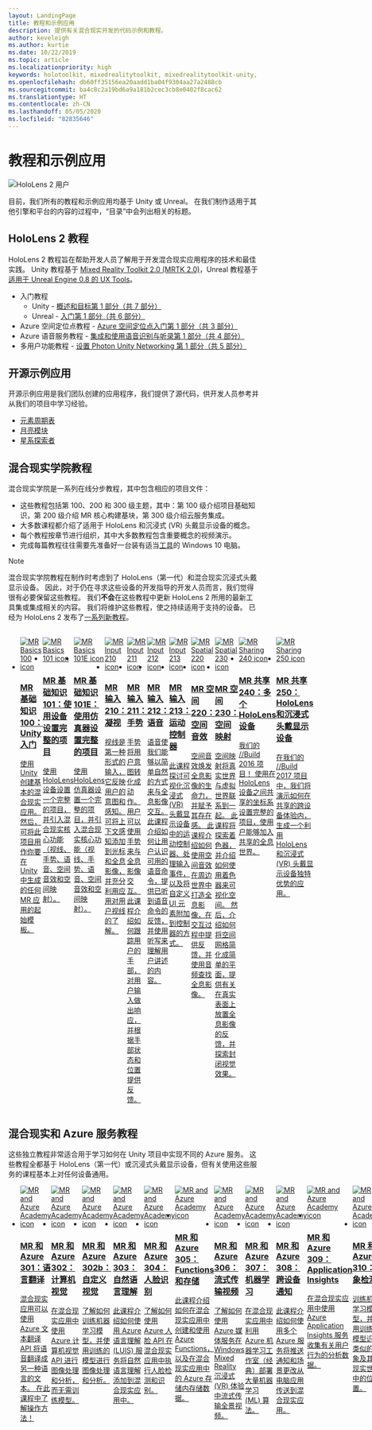 ```yaml
---
layout: LandingPage
title: 教程和示例应用
description: 提供有关混合现实开发的代码示例和教程。
author: keveleigh
ms.author: kurtie
ms.date: 10/22/2019
ms.topic: article
ms.localizationpriority: high
keywords: holotoolkit, mixedrealitytoolkit, mixedrealitytoolkit-unity, 学院, 教程
ms.openlocfilehash: db60ff35156ea20aadd1ba04f9304aa27a2488cb
ms.sourcegitcommit: ba4c8c2a19bd6a9a181b2cec3cb8e0402f8cac62
ms.translationtype: HT
ms.contentlocale: zh-CN
ms.lasthandoff: 05/05/2020
ms.locfileid: "82835646"
---
```

# <a name="tutorials-and-sample-apps"></a>教程和示例应用

![HoloLens 2 用户](images/08_Tutorials.png)

目前，我们所有的教程和示例应用均基于 Unity 或 Unreal。 在我们制作适用于其他引擎和平台的内容的过程中，“目录”中会列出相关的标题。

## <a name="hololens-2-tutorials"></a>HoloLens 2 教程

HoloLens 2 教程旨在帮助开发人员了解用于开发混合现实应用程序的技术和最佳实践。 Unity 教程基于 [Mixed Reality Toolkit 2.0 (MRTK 2.0)](https://github.com/microsoft/MixedRealityToolkit-Unity)，Unreal 教程基于[适用于 Unreal Engine 0.8 的 UX Tools](https://github.com/microsoft/MixedReality-UXTools-Unreal)。

* 入门教程
    * Unity - [概述和目标第 1 部分（共 7 部分）](mrlearning-base.md)
    * Unreal - [入门第 1 部分（共 6 部分）](unreal-uxt-ch1.md)
* Azure 空间定位点教程 - [Azure 空间定位点入门第 1 部分（共 3 部分）](mrlearning-asa-ch1.md)
* Azure 语音服务教程 - [集成和使用语音识别与听录第 1 部分（共 4 部分）](mrlearning-speechSDK-ch1.md)
* 多用户功能教程 - [设置 Photon Unity Networking 第 1 部分（共 5 部分）](mrlearning-sharing(photon)-ch1.md)

## <a name="open-source-sample-apps"></a>开源示例应用

开源示例应用是我们团队创建的应用程序，我们提供了源代码，供开发人员参考并从我们的项目中学习经验。

* [元素周期表](periodic-table-of-the-elements.md)
* [月亮模块](lunar-module.md)
* [星系探索者](galaxy-explorer.md)

## <a name="mixed-reality-academy-tutorials"></a>混合现实学院教程

混合现实学院是一系列在线分步教程，其中包含相应的项目文件：

* 这些教程包括第 100、200 和 300 级主题，其中：第 100 级介绍项目基础知识，第 200 级介绍 MR 核心构建基块，第 300 级介绍云服务集成。
* 大多数课程都介绍了适用于 HoloLens 和沉浸式 (VR) 头戴显示设备的概念。
* 每个教程按章节进行组织，其中大多数教程包含重要概念的视频演示。
* 完成每篇教程往往需要先准备好一台装有适当[工具](install-the-tools.md)的 Windows 10 电脑。

>[!NOTE]
>混合现实学院教程在制作时考虑到了 HoloLens（第一代）和混合现实沉浸式头戴显示设备。 因此，对于仍在寻求这些设备的开发指导的开发人员而言，我们觉得很有必要保留这些教程。 我们**不会**在这些教程中更新 HoloLens 2 所用的最新工具集或集成相关的内容。  我们将维护这些教程，使之持续适用于支持的设备。 已经为 HoloLens 2 发布了[一系列新教程](mrlearning-base.md)。

<br>
<ul id="cardtypes-W" class="cardsW panelContent" style="display: flex; margin-top: 0px;">
                            <li>
                                    <a href="holograms-100.md" title="MR 基础知识 100" data-linktype="absolute-path">
                                    <div class="cardSize">
                                        <div class="cardPadding">
                                            <div class="card">
                                                <div class="cardImageOuter">
                                                    <div class="cardImage">
                                                        <img src="images/Holograms100.jpg" alt="MR Basics 100 icon">
                                                    </div>
                                                </div>
                                                <div class="cardText">
                                                    <h3>MR 基础知识 100：Unity 入门</h3>
                                                    <p>使用 Unity 创建基本的混合现实应用。 然后，可将此项目用作你要在 Unity 中生成的任何 MR 应用的起始模板。</p>
                                                </div>
                                            </div>
                                        </div>
                                    </div>
                               </a>
                            </li>
                            <li>
                                  <a href="holograms-101.md" title="MR 基础知识 101" data-linktype="absolute-path">
                                    <div class="cardSize">
                                        <div class="cardPadding">
                                            <div class="card">
                                                <div class="cardImageOuter">
                                                    <div class="cardImage">
                                                        <img src="images/Holograms101.jpg" alt="MR Basics 101 icon">
                                                    </div>
                                                </div>
                                                <div class="cardText">
                                                    <h3>MR 基础知识 101：使用设备设置完整的项目</h3>
                                                    <p>使用 HoloLens 设备设置一个完整的项目，并引入混合现实核心功能（视线、手势、语音、空间音效和空间映射）。</p>
                                                </div>
                                            </div>
                                        </div>
                                    </div>
                               </a>
                            </li>
                            <li>
                                <a href="holograms-101e.md" title="MR 基础知识 101E" data-linktype="absolute-path">
                                    <div class="cardSize">
                                        <div class="cardPadding">
                                            <div class="card">
                                                <div class="cardImageOuter">
                                                    <div class="cardImage">
                                                        <img src="images/Holograms101E.jpg" alt="MR Basics 101E icon">
                                                    </div>
                                                </div>
                                                <div class="cardText">
                                                    <h3>MR 基础知识 101E：使用仿真器设置完整的项目</h3>
                                                    <p>使用 HoloLens 仿真器设置一个完整的项目，并引入混合现实核心功能（视线、手势、语音、空间音效和空间映射）。</p>
                                                </div>
                                            </div>
                                        </div>
                                    </div>
                                  </a>
                            </li>
                            <li>
                             <a href="holograms-210.md" title="MR 输入 210" data-linktype="absolute-path">
                              <div class="cardSize">
                                  <div class="cardPadding">
                                      <div class="card">
                                          <div class="cardImageOuter">
                                              <div class="cardImage">
                                                  <img src="images/Holograms210.jpg" alt="MR Input 210 icon">
                                              </div>
                                          </div>
                                          <div class="cardText">
                                              <h3>MR 输入 210：凝视</h3>
                                              <p>视线是第一种形式的输入，它反映用户的意图和感知。 可将上下文感知添加到光标和全息影像，并充分利用应用对用户视线的了解。</p>
                                          </div>
                                      </div>
                                  </div>
                              </div>
                               </a>
                            </li>
                            <li>
                            <a href="holograms-211.md" title="MR 输入 211" data-linktype="absolute-path">
                              <div class="cardSize">
                                  <div class="cardPadding">
                                      <div class="card">
                                          <div class="cardImageOuter">
                                              <div class="cardImage">
                                                  <img src="images/Holograms211.jpg" alt="MR Input 211 icon">
                                              </div>
                                          </div>
                                          <div class="cardText">
                                              <h3>MR 输入 211：手势</h3>
                                              <p>手势将用户意图转化成动作。 用户可以使用手势来与全息影像交互。 此课程介绍如何跟踪用户的手部，对用户输入做出响应，并根据手部状态和位置提供反馈。</p>
                                          </div>
                                      </div>
                                  </div>
                              </div>
                              </a>
                            </li>         
                            <li>
                             <a href="holograms-212.md" title="MR 输入 212" data-linktype="absolute-path">
                              <div class="cardSize">
                                  <div class="cardPadding">
                                      <div class="card">
                                          <div class="cardImageOuter">
                                              <div class="cardImage">
                                                  <img src="images/Holograms212.jpg" alt="MR Input 212 icon">
                                              </div>
                                          </div>
                                          <div class="cardText">
                                              <h3>MR 输入 212：语音</h3>
                                              <p>语音使我们能够以简单自然的方式来与全息影像交互。 此课程介绍如何让用户认识可用的语音命令，提供已听到语音命令的反馈，并使用听写来理解用户讲述的内容。</p>
                                          </div>
                                      </div>
                                  </div>
                              </div>
                              </a>
                            </li>
                             <li>
                              <a href="mixed-reality-213.md" title="MR 输入 213" data-linktype="absolute-path">
                              <div class="cardSize">
                                  <div class="cardPadding">
                                      <div class="card">
                                          <div class="cardImageOuter">
                                              <div class="cardImage">
                                                  <img src="images/MR213v2.jpg" alt="MR Input 213 icon">
                                              </div>
                                          </div>
                                          <div class="cardText">
                                              <h3>MR 输入 213：运动控制器</h3>
                                              <p>此课程探讨可视化沉浸式 (VR) 头戴显示设备中的运动控制器、处理输入事件，以及将自定义 UI 元素附加到控制器的方式。</p>
                                          </div>
                                      </div>
                                  </div>
                              </div>
                              </a>
                            </li>   
                              <li>
                              <a href="holograms-220.md" title="MR 空间 220" data-linktype="absolute-path">
                              <div class="cardSize">
                                  <div class="cardPadding">
                                      <div class="card">
                                          <div class="cardImageOuter">
                                              <div class="cardImage">
                                                  <img src="images/Holograms220b.jpg" alt="MR Spatial 220 icon">
                                              </div>
                                          </div>
                                          <div class="cardText">
                                              <h3>MR 空间 220：空间音效</h3>
                                              <p>空间音效焕发全息影像的生命力，并赋予其存在感。 此课程介绍如何使用空间音效在周边世界中打造全息影像，在交互过程中提供反馈，并使用音频查找全息影像。</p>
                                          </div>
                                      </div>
                                  </div>
                              </div>
                              </a>
                            </li>      
                               <li>
                               <a href="holograms-230.md" title="MR 空间 230" data-linktype="absolute-path">
                              <div class="cardSize">
                                  <div class="cardPadding">
                                      <div class="card">
                                          <div class="cardImageOuter">
                                              <div class="cardImage">
                                                  <img src="images/Holograms230.jpg" alt="MR Spatial 230 icon">
                                              </div>
                                          </div>
                                          <div class="cardText">
                                              <h3>MR 空间 230：空间映射</h3>
                                              <p>空间映射将真实世界与虚拟世界联系到一起。 此课程将探索着色器，并介绍如何使用着色器来可视化空间。 然后，介绍如何将空间网格简化成简单的平面，提供有关在真实表面上放置全息影像的反馈，并探索封闭视觉效果。</p>
                                          </div>
                                      </div>
                                  </div>
                              </div>
                             </a>
                            </li> 
                                <li>
                                <a href="holograms-240.md" title="MR 共享 240" data-linktype="absolute-path">
                              <div class="cardSize">
                                  <div class="cardPadding">
                                      <div class="card">
                                          <div class="cardImageOuter">
                                              <div class="cardImage">
                                                  <img src="images/Holograms240.jpg" alt="MR Sharing 240 icon">
                                              </div>
                                          </div>
                                          <div class="cardText">
                                              <h3>MR 共享 240：多个 HoloLens 设备</h3>
                                              <p>我们的 //Build 2016 项目！ 使用在 HoloLens 设备之间共享的坐标系设置完整的项目，使用户能够加入共享的全息世界。</p>
                                          </div>
                                      </div>
                                  </div>
                              </div>
                             </a>
                            </li> 
                                 <li>
                                   <a href="mixed-reality-250.md" title="MR 共享 250" data-linktype="absolute-path">
                              <div class="cardSize">
                                  <div class="cardPadding">
                                      <div class="card">
                                          <div class="cardImageOuter">
                                              <div class="cardImage">
                                                  <img src="images/MR250-new.jpg" alt="MR Sharing 250 icon">
                                              </div>
                                          </div>
                                          <div class="cardText">
                                              <h3>MR 共享 250：HoloLens 和沉浸式头戴显示设备</h3>
                                              <p>在我们的 //Build 2017 项目中，我们将演示如何在共享的跨设备体验内，生成一个利用 HoloLens 和沉浸式 (VR) 头戴显示设备独特优势的应用。</p>
                                          </div>
                                      </div>
                                  </div>
                              </div>
                              </a>
                            </li> 
</ul>

## <a name="mixed-reality-and-azure-services-tutorials"></a>混合现实和 Azure 服务教程

这些独立教程非常适合用于学习如何在 Unity 项目中实现不同的 Azure 服务。 这些教程全都基于 HoloLens（第一代）或沉浸式头戴显示设备，但有关使用这些服务的课程基本上对任何设备通用。

<ul id="cardtypes-W" class="cardsW panelContent" style="display: flex; margin-top: 0px;">
    <li>
                                   <a href="mr-azure-301.md" title="MR 和 Azure 301" data-linktype="absolute-path">
                              <div class="cardSize">
                                  <div class="cardPadding">
                                      <div class="card">
                                          <div class="cardImageOuter">
                                              <div class="cardImage">
                                                  <img src="images/MR-Azure-AcademyTile.jpg" alt="MR and Azure Academy icon">
                                              </div>
                                          </div>
                                          <div class="cardText">
                                              <h3>MR 和 Azure 301：语言翻译</h3>
                                              <p>混合现实应用可以使用 Azure 文本翻译 API 将语音翻译成另一种语言的文本。 在此课程中了解操作方法！</p>
                                          </div>
                                      </div>
                                  </div>
                              </div>
                              </a>
                            </li>
                                 <li>
                                   <a href="mr-azure-302.md" title="MR 和 Azure 302" data-linktype="absolute-path">
                              <div class="cardSize">
                                  <div class="cardPadding">
                                      <div class="card">
                                          <div class="cardImageOuter">
                                              <div class="cardImage">
                                                  <img src="images/MR-Azure-AcademyTile.jpg" alt="MR and Azure Academy icon">
                                              </div>
                                          </div>
                                          <div class="cardText">
                                              <h3>MR 和 Azure 302：计算机视觉</h3>
                                              <p>在混合现实应用中使用 Azure 计算机视觉 API 进行图像处理和分析，而无需训练模型。</p>
                                          </div>
                                      </div>
                                  </div>
                              </div>
                              </a>
                            </li>
                                 <li>
                                   <a href="mr-azure-302b.md" title="MR 和 Azure 302b" data-linktype="absolute-path">
                              <div class="cardSize">
                                  <div class="cardPadding">
                                      <div class="card">
                                          <div class="cardImageOuter">
                                              <div class="cardImage">
                                                  <img src="images/MR-Azure-AcademyTile.jpg" alt="MR and Azure Academy icon">
                                              </div>
                                          </div>
                                          <div class="cardText">
                                              <h3>MR 和 Azure 302b：自定义视觉</h3>
                                              <p>了解如何训练机器学习模型，并使用训练的模型进行图像处理和分析。</p>
                                          </div>
                                      </div>
                                  </div>
                              </div>
                              </a>
                            </li>                            
                                 <li>
                                   <a href="mr-azure-303.md" title="MR 和 Azure 303" data-linktype="absolute-path">
                              <div class="cardSize">
                                  <div class="cardPadding">
                                      <div class="card">
                                          <div class="cardImageOuter">
                                              <div class="cardImage">
                                                  <img src="images/MR-Azure-AcademyTile.jpg" alt="MR and Azure Academy icon">
                                              </div>
                                          </div>
                                          <div class="cardText">
                                              <h3>MR 和 Azure 303：自然语言理解</h3>
                                              <p>此课程介绍如何使用 Azure 语言理解 (LUIS) 服务将自然语言理解添加到混合现实应用中。</p>
                                          </div>
                                      </div>
                                  </div>
                              </div>
                              </a>
                            </li>
                                 <li>
                                   <a href="mr-azure-304.md" title="MR 和 Azure 304" data-linktype="absolute-path">
                              <div class="cardSize">
                                  <div class="cardPadding">
                                      <div class="card">
                                          <div class="cardImageOuter">
                                              <div class="cardImage">
                                                  <img src="images/MR-Azure-AcademyTile.jpg" alt="MR and Azure Academy icon">
                                              </div>
                                          </div>
                                          <div class="cardText">
                                              <h3>MR 和 Azure 304：人脸识别</h3>
                                              <p>了解如何使用 Azure 人脸 API 在混合现实应用中执行人脸检测和识别。</p>
                                          </div>
                                      </div>
                                  </div>
                              </div>
                              </a>
                            </li>
                                 <li>
                                   <a href="mr-azure-305.md" title="MR 和 Azure 305" data-linktype="absolute-path">
                              <div class="cardSize">
                                  <div class="cardPadding">
                                      <div class="card">
                                          <div class="cardImageOuter">
                                              <div class="cardImage">
                                                  <img src="images/MR-Azure-AcademyTile.jpg" alt="MR and Azure Academy icon">
                                              </div>
                                          </div>
                                          <div class="cardText">
                                              <h3>MR 和 Azure 305：Functions 和存储</h3>
                                              <p>此课程介绍如何在混合现实应用中创建和使用 Azure Functions，以及在混合现实应用中的 Azure 存储内存储数据。</p>
                                          </div>
                                      </div>
                                  </div>
                              </div>
                              </a>
                            </li>
                                 <li>
                                   <a href="mr-azure-306.md" title="MR 和 Azure 306" data-linktype="absolute-path">
                              <div class="cardSize">
                                  <div class="cardPadding">
                                      <div class="card">
                                          <div class="cardImageOuter">
                                              <div class="cardImage">
                                                  <img src="images/MR-Azure-AcademyTile.jpg" alt="MR and Azure Academy icon">
                                              </div>
                                          </div>
                                          <div class="cardText">
                                              <h3>MR 和 Azure 306：流式传输视频</h3>
                                              <p>了解如何使用 Azure 媒体服务在 Windows Mixed Reality 沉浸式 (VR) 体验中流式传输全景视频。</p>
                                          </div>
                                      </div>
                                  </div>
                              </div>
                              </a>
                            </li>
                                 <li>
                                   <a href="mr-azure-307.md" title="MR 和 Azure 307" data-linktype="absolute-path">
                              <div class="cardSize">
                                  <div class="cardPadding">
                                      <div class="card">
                                          <div class="cardImageOuter">
                                              <div class="cardImage">
                                                  <img src="images/MR-Azure-AcademyTile.jpg" alt="MR and Azure Academy icon">
                                              </div>
                                          </div>
                                          <div class="cardText">
                                              <h3>MR 和 Azure 307：机器学习</h3>
                                              <p>在混合现实应用中利用 Azure 机器学习工作室（经典）部署大量机器学习 (ML) 算法。</p>
                                          </div>
                                      </div>
                                  </div>
                              </div>
                              </a>
                            </li>
                                 <li>
                                   <a href="mr-azure-308.md" title="MR 和 Azure 308" data-linktype="absolute-path">
                              <div class="cardSize">
                                  <div class="cardPadding">
                                      <div class="card">
                                          <div class="cardImageOuter">
                                              <div class="cardImage">
                                                  <img src="images/MR-Azure-AcademyTile.jpg" alt="MR and Azure Academy icon">
                                              </div>
                                          </div>
                                          <div class="cardText">
                                              <h3>MR 和 Azure 308：跨设备通知</h3>
                                              <p>此课程介绍如何使用多个 Azure 服务将推送通知和场景更改从电脑应用传送到混合现实应用。</p>
                                          </div>
                                      </div>
                                  </div>
                              </div>
                              </a>
                            </li>
                                 <li>
                                   <a href="mr-azure-309.md" title="MR 和 Azure 309" data-linktype="absolute-path">
                              <div class="cardSize">
                                  <div class="cardPadding">
                                      <div class="card">
                                          <div class="cardImageOuter">
                                              <div class="cardImage">
                                                  <img src="images/MR-Azure-AcademyTile.jpg" alt="MR and Azure Academy icon">
                                              </div>
                                          </div>
                                          <div class="cardText">
                                              <h3>MR 和 Azure 309：Application Insights</h3>
                                              <p>在混合现实应用中使用 Azure Application Insights 服务收集有关用户行为的分析数据。</p>
                                          </div>
                                      </div>
                                  </div>
                              </div>
                              </a>
                            </li> 
                                 <li>
                                   <a href="mr-azure-310.md" title="MR 和 Azure 310" data-linktype="absolute-path">
                              <div class="cardSize">
                                  <div class="cardPadding">
                                      <div class="card">
                                          <div class="cardImageOuter">
                                              <div class="cardImage">
                                                  <img src="images/MR-Azure-AcademyTile.jpg" alt="MR and Azure Academy icon">
                                              </div>
                                          </div>
                                          <div class="cardText">
                                              <h3>MR 和 Azure 310：对象检测</h3>
                                              <p>训练机器学习模型，并使用训练的模型识别类似的对象及其在现实世界中的位置。</p>
                                          </div>
                                      </div>
                                  </div>
                              </div>
                              </a>
                            </li> 
                                 <li>
                                   <a href="mr-azure-311.md" title="MR 和 Azure 311" data-linktype="absolute-path">
                              <div class="cardSize">
                                  <div class="cardPadding">
                                      <div class="card">
                                          <div class="cardImageOuter">
                                              <div class="cardImage">
                                                  <img src="images/MR-Azure-AcademyTile.jpg" alt="MR and Azure Academy icon">
                                              </div>
                                          </div>
                                          <div class="cardText">
                                              <h3>MR 和 Azure 311：Microsoft Graph</h3>
                                              <p>了解如何从混合现实应用内部连接到 Microsoft Graph 服务。</p>
                                          </div>
                                      </div>
                                  </div>
                              </div>
                              </a>
                            </li> 
                                 <li>
                                   <a href="mr-azure-312.md" title="MR 和 Azure 312" data-linktype="absolute-path">
                              <div class="cardSize">
                                  <div class="cardPadding">
                                      <div class="card">
                                          <div class="cardImageOuter">
                                              <div class="cardImage">
                                                  <img src="images/MR-Azure-AcademyTile.jpg" alt="MR and Azure Academy icon">
                                              </div>
                                          </div>
                                          <div class="cardText">
                                              <h3>MR 和 Azure 312：机器人集成</h3>
                                              <p>在混合现实应用中使用 Microsoft Bot Framework v4 创建、部署机器人并与其通信。</p>
                                          </div>
                                      </div>
                                  </div>
                              </div>
                              </a>
                            </li> 
                                 <li>
                                   <a href="mr-azure-313.md" title="MR 和 Azure 313" data-linktype="absolute-path">
                              <div class="cardSize">
                                  <div class="cardPadding">
                                      <div class="card">
                                          <div class="cardImageOuter">
                                              <div class="cardImage">
                                                  <img src="images/MR-Azure-AcademyTile.jpg" alt="MR and Azure Academy icon">
                                              </div>
                                          </div>
                                          <div class="cardText">
                                              <h3>MR 和 Azure 313：IoT 中心服务</h3>
                                              <p>了解如何在虚拟机上实施 Azure IoT 中心服务，并在 HoloLens 中可视化数据。</p>
                                          </div>
                                      </div>
                                  </div>
                              </div>
                              </a>
                            </li> 
</ul>
